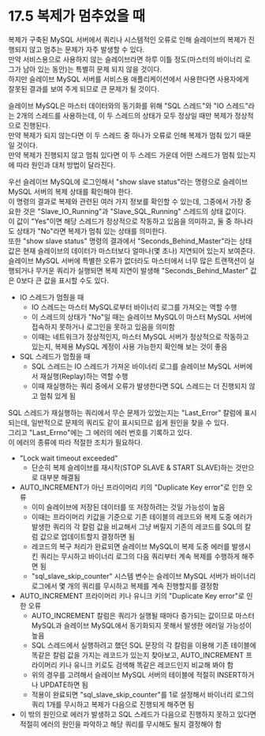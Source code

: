 # 17.5 복제가 멈추었을 때

복제가 구축된 MySQL 서버에서 쿼리나 시스템적인 오류로 인해 슬레이브의 복제가 진행되지 않고 멈추는 문제가 자주 발생할 수 있다.  
만약 서비스용으로 사용하지 않는 슬레이브라면 하루 이틀 정도(마스터의 바이너리 로그가 남아 있는 동안)는 특별히 문제 되지 않을 것이다.  
하지만 슬레이브 MySQL 서버를 서비스용 애플리케이션에서 사용한다면 사용자에게 잘못된 결과를 보여 주게 되므로 큰 문제가 될 것이다.

슬레이브 MySQL은 마스터 데이터와의 동기화를 위해 "SQL 스레드"와 "IO 스레드"라는 2개의 스레드를 사용하는데, 이 두 스레드의 상태가 모두 정상일 때만 복제가 정상적으로 진행된다.  
만약 복제가 되지 않는다면 이 두 스레드 중 하나가 오류로 인해 복제가 멈춰 있기 때문일 것이다.  
만약 복제가 진행되지 않고 멈춰 있다면 이 두 스레드 가운데 어떤 스레드가 멈춰 있는지에 따라 원인과 대처 방법이 달라진다.

우선 슬레이브 MySQL에 로그인해서 "show slave status"라는 명령으로 슬레이브 MySQL 서버의 복제 상태를 확인해야 한다.  
이 명령의 결과로 복제와 관련된 여러 가지 정보를 확인할 수 있는데, 그중에서 가장 중요한 것은 "Slave_IO_Running"과 "Slave_SQL_Running" 스레드의 상태 값이다.  
이 값이 "Yes"이면 해당 스레드가 정상적으로 작동하고 있음을 의미하고, 둘 중 하나라도 상태가 "No"라면 복제가 멈춰 있는 상태를 의미한다.  
또한 "show slave status" 명령의 결과에서 "Seconds_Behind_Master"라는 상태 값은 현재 슬레이브의 데이터가 마스터보다 얼마나(몇 초나) 지연되어 있는지 보여준다.  
슬레이브 MySQL 서버에 특별한 오류가 없더라도 마스터에서 너무 많은 트랜잭션이 실행되거나 무거운 쿼리가 실행되면 복제 지연이 발생해 "Seconds_Behind_Master" 값은 0보다 큰 값을 표시할 수도 있다.

- IO 스레드가 멈췄을 때
  - IO 스레드는 마스터 MySQL로부터 바이너리 로그를 가져오는 역할 수행
  - 이 스레드의 상태가 "No"일 때는 슬레이브 MySQL이 마스터 MySQL 서버에 접속하지 못하거나 로그인을 못하고 있음을 의미함
  - 이때는 네트워크가 정상적인지, 마스터 MySQL 서버가 정상적으로 작동하고 있는지, 복제용 MySQL 계정이 사용 가능한지 확인해 보는 것이 좋음
- SQL 스레드가 멈췄을 때
  - SQL 스레드는 IO 스레드가 가져온 바이너리 로그를 슬레이브 MySQL 서버에서 재실행(Replay)하는 역할 수행
  - 이때 재실행하는 쿼리 중에서 오류가 발생한다면 SQL 스레드는 더 진행되지 않고 멈춰 있게 됨

SQL 스레드가 재실행하는 쿼리에서 무슨 문제가 있었는지는 "Last_Error" 칼럼에 표시되는데, 일반적으로 문제의 쿼리도 같이 표시되므로 쉽게 원인을 찾을 수 있다.  
그리고 "Last_Errno"에는 그 에러의 에러 번호를 기록하고 있다.  
이 에러의 종류에 따라 적절한 조치가 필요하다.

- "Lock wait timeout exceeded"
  - 단순히 복제 슬레이브를 재시작(STOP SLAVE & START SLAVE)하는 것만으로 대부분 해결됨
- AUTO_INCREMENT가 아닌 프라이머리 키의 "Duplicate Key error"로 인한 오류
  - 이미 슬레이브에 저장된 데이터를 또 저장하려는 것일 가능성이 높음
  - 이때는 프라이머리 키값을 기준으로 기존 테이블의 레코드와 복제 도중 에러가 발생한 쿼리의 각 칼럼 값을 비교해서 그냥 버릴지 기존의 레코드를 SQL의 칼럼 값으로 업데이트할지 결정하면 됨
  - 레코드의 복구 처리가 완료되면 슬레이브 MySQL이 복제 도중 에러를 발생시킨 쿼리는 무시하고 바이너리 로그의 다음 쿼리부터 계속 복제를 수행하게 해주면 됨
  - "sql_slave_skip_counter" 시스템 변수는 슬레이브 MySQL 서버가 바이너리 로그에서 몇 개의 쿼리를 무시하고 복제를 계속 진행할지를 결정함
- AUTO_INCREMENT 프라이머리 키나 유니크 키의 "Duplicate Key error"로 인한 오류
  - AUTO_INCREMENT 칼럼은 쿼리가 실행될 때마다 증가되는 값이므로 마스터 MySQL과 슬레이브 MySQL에서 동기화되지 못해서 발생한 에러일 가능성이 높음
  - SQL 스레드에서 실행하려고 했던 SQL 문장의 각 칼럼을 이용해 기존 테이블에 똑같은 칼럼 값을 가지는 레코드가 있는지 찾아보고, AUTO_INCREMENT 프라이머리 키나 유니크 키로도 검색해 똑같은 레코드인지 비교해 봐야 함
  - 위의 경우를 고려해서 슬레이브 MySQL 서버의 테이블에 적절히 INSERT하거나 UPDATE하면 됨
  - 적용이 완료되면 "sql_slave_skip_counter"를 1로 설정해서 바이너리 로그의 쿼리 1개를 무시하고 복제가 다음으로 진행되게 해주면 됨
- 이 밖의 원인으로 에러가 발생하고 SQL 스레드가 다음으로 진행하지 못하고 있다면 적절히 에러의 원인을 파악하고 해당 쿼리를 무시해도 될지 결정해야 함
